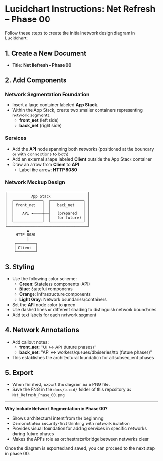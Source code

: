 # Lucidchart Instructions: Net Refresh – Phase 00

Follow these steps to create the initial network design diagram in Lucidchart:

## 1. Create a New Document

- Title: **Net Refresh – Phase 00**

## 2. Add Components

### Network Segmentation Foundation

- Insert a large container labeled **App Stack**.
- Within the App Stack, create two smaller containers representing network segments:
  - **front_net** (left side)
  - **back_net** (right side)

### Services

- Add the **API** node spanning both networks (positioned at the boundary or with connections to both)
- Add an external shape labeled **Client** outside the App Stack container
- Draw an arrow from **Client** to **API**
  - Label the arrow: **HTTP 8080**

### Network Mockup Design

```
┌─────────────────────────────────────┐
│           App Stack                 │
│  ┌─────────────┐  ┌───────────────┐ │
│  │ front_net   │  │   back_net    │ │
│  │             │  │               │ │
│  │    API ◄────┼──┤   (prepared   │ │
│  │             │  │   for future) │ │
│  └─────────────┘  └───────────────┘ │
└─────────────────────────────────────┘
          ▲
     HTTP 8080
          │
    ┌─────────┐
    │ Client  │
    └─────────┘
```

## 3. Styling

- Use the following color scheme:
  - **Green**: Stateless components (API)
  - **Blue**: Stateful components
  - **Orange**: Infrastructure components
  - **Light Gray**: Network boundaries/containers
- Set the **API** node color to green
- Use dashed lines or different shading to distinguish network boundaries
- Add text labels for each network segment

## 4. Network Annotations

- Add callout notes:
  - **front_net**: "UI ↔ API (future phases)"
  - **back_net**: "API ↔ workers/queues/db/iseries/ftp (future phases)"
- This establishes the architectural foundation for all subsequent phases

## 5. Export

- When finished, export the diagram as a PNG file.
- Save the PNG in the `docs/lucid/` folder of this repository as `Net_Refresh_Phase_00.png`

---

**Why Include Network Segmentation in Phase 00?**

- Shows architectural intent from the beginning
- Demonstrates security-first thinking with network isolation
- Provides visual foundation for adding services in specific networks during future phases
- Makes the API's role as orchestrator/bridge between networks clear

Once the diagram is exported and saved, you can proceed to the next step in phase 00.
